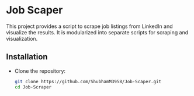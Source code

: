 # Job Scaper
 This project provides a script to scrape job listings from LinkedIn and visualize the results. It is modularized into separate scripts for scraping and visualization.

## Installation
* Clone the repository:
  ```bash
  git clone https://github.com/ShubhamM3958/Job-Scaper.git
  cd Job-Scraper
```
